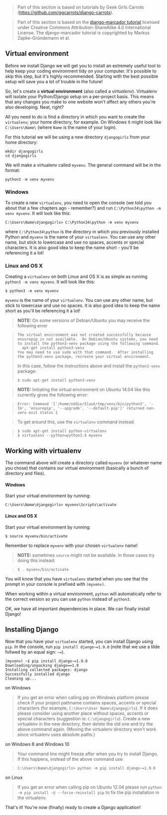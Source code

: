 > Part of this section is based on tutorials by Geek Girls Carrots (https://github.com/ggcarrots/django-carrots).

> Part of this section is based on the [django-marcador
tutorial](http://django-marcador.keimlink.de/) licensed under Creative Commons
Attribution-ShareAlike 4.0 International License. The django-marcador tutorial
is copyrighted by Markus Zapke-Gründemann et al.


## Virtual environment

Before we install Django we will get you to install an extremely useful tool to help keep your coding environment tidy on your computer. It's possible to skip this step, but it's highly recommended. Starting with the best possible setup will save you a lot of trouble in the future!

So, let's create a **virtual environment** (also called a *virtualenv*). Virtualenv will isolate your Python/Django setup on a per-project basis. This means that any changes you make to one website won't affect any others you're also developing. Neat, right?

All you need to do is find a directory in which you want to create the `virtualenv`; your home directory, for example. On Windows it might look like `C:\Users\Name\` (where `Name` is the name of your login).

For this tutorial we will be using a new directory `djangogirls` from your home directory:

    mkdir djangogirls
    cd djangogirls

We will make a virtualenv called `myvenv`. The general command will be in the format:

    python3 -m venv myvenv

### Windows

To create a new `virtualenv`, you need to open the console (we told you about that a few chapters ago - remember?) and run `C:\Python34\python -m venv myvenv`. It will look like this:

    C:\Users\Name\djangogirls> C:\Python34\python -m venv myvenv

where `C:\Python34\python` is the directory in which you previously installed Python and `myvenv` is the name of your `virtualenv`. You can use any other name, but stick to lowercase and use no spaces, accents or special characters. It is also good idea to keep the name short - you'll be referencing it a lot!

### Linux and OS X

Creating a `virtualenv` on both Linux and OS X is as simple as running `python3 -m venv myvenv`.
It will look like this:

    $ python3 -m venv myvenv

`myvenv` is the name of your `virtualenv`. You can use any other name, but stick to lowercase and use no spaces. It is also good idea to keep the name short as you'll be referencing it a lot!

> __NOTE:__ On some versions of Debian/Ubuntu you may receive the following error

>     The virtual environment was not created successfully because ensurepip is not available.  On Debian/Ubuntu systems, you need to install the python3-venv package using the following command.
>       apt-get install python3-venv
>     You may need to use sudo with that command.  After installing the python3-venv package, recreate your virtual environment.
>
> In this case, follow the instructions above and install the `python3-venv` package:
>
>     $ sudo apt-get install python3-venv

> __NOTE:__ Initiating the virtual environment on Ubuntu 14.04 like this currently gives the following error:

>     Error: Command '['/home/eddie/Slask/tmp/venv/bin/python3', '-Im', 'ensurepip', '--upgrade', '--default-pip']' returned non-zero exit status 1

> To get around this, use the `virtualenv` command instead.

>     $ sudo apt-get install python-virtualenv
>     $ virtualenv --python=python3.4 myvenv


## Working with virtualenv

The command above will create a directory called `myvenv` (or whatever name you chose) that contains our virtual environment (basically a bunch of directory and files). 

#### Windows 

Start your virtual environment by running:

    C:\Users\Name\djangogirls> myvenv\Scripts\activate

#### Linux and OS X 

Start your virtual environment by running:

    $ source myvenv/bin/activate

Remember to replace `myvenv` with your chosen `virtualenv` name!

> __NOTE:__ sometimes `source` might not be available. In those cases try doing this instead:

>     $ . myvenv/bin/activate

You will know that you have `virtualenv` started when you see that the prompt in your console is prefixed with `(myvenv)`.

When working within a virtual environment, `python` will automatically refer to the correct version so you can use `python` instead of `python3`.

OK, we have all important dependencies in place. We can finally install Django!

## Installing Django

Now that you have your `virtualenv` started, you can install Django using `pip`. In the console, run `pip install django~=1.9.0` (note that we use a tilde follwed by an equal sign: `~=`).

    (myvenv) ~$ pip install django~=1.9.0
    Downloading/unpacking django==1.9
    Installing collected packages: django
    Successfully installed django
    Cleaning up...

on Windows
> If you get an error when calling pip on Windows platform please check if your project pathname contains spaces, accents or special characters (for example, `C:\Users\User Name\djangogirls`). If it does please consider using another place without spaces, accents or special characters (suggestion is: `C:\djangogirls`). Create a new virtualenv in the new directory, then delete the old one and try the above command again. (Moving the virtualenv directory won't work since virtualenv uses absolute paths.)

on Windows 8 and Windows 10
> Your command line might freeze after when you try to install Django. If this happens, instead of the above command use:

>     C:\Users\Name\djangogirls> python -m pip install django~=1.9.0

on Linux
> If you get an error when calling pip on Ubuntu 12.04 please run `python -m pip install -U --force-reinstall pip` to fix the pip installation in the virtualenv.

That's it! You're now (finally) ready to create a Django application!
